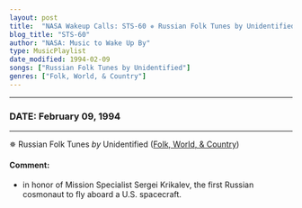 ```yaml
---
layout: post
title:  "NASA Wakeup Calls: STS-60 ✵ Russian Folk Tunes by Unidentified ⊹ February 09, 1994"
blog_title: "STS-60"
author: "NASA: Music to Wake Up By"
type: MusicPlaylist
date_modified: 1994-02-09
songs: ["Russian Folk Tunes by Unidentified"]
genres: ["Folk, World, & Country"]
---
```


----
### DATE: February 09, 1994
----
✵ Russian Folk Tunes *by* Unidentified ([Folk, World, & Country](https://www.discogs.com/genre/Folk%2C%20World%2C%20%26%20Country)) <a target="blank_" href="https://www.discogs.com/Various-Russian-Folk-Dance-Music-Popular-Folk-Songs-And-Tunes/release/3177384">
    <i class="fas fa-compact-disc"
       title="Discogs entry for this song"
       alt="Discogs entry for this song"
       style="font-size: 1.1em;"></i></a>
    

#### Comment:
* in honor of Mission Specialist Sergei Krikalev, the first Russian cosmonaut to fly aboard a U.S. spacecraft.



<br/>
<center>
	<a target="_blank"
	   href="https://twitter.com/intent/tweet?hashtags=Space,NASA,Playlist,NASAWakeupCalls,SpaceProgram&text=🚀 {{ page.author}}, '{{ page.songs.first }}' {{ page.title }}, {{ page.date | date: '%B %d, %Y' }}, {{ site.url }}{{ page.url }}&via=nasawakeupcalls"><i class="fab fa-twitter" title="Tweet this page" alt="Tweet this page" style="font-size: 1.3em;"></i></a>
	&nbsp; 	<i class="fas fa-user-astronaut" style="font-size: 1.5em;"></i> &nbsp;
    <a id="custom_amazon_link"
       type="amzn" search="#"
       category="popular music">
    <i class="fab fa-amazon" style="font-size: 1.3em;"></i></a>
</center>

<!-- Randomly resolve an individual entry from a song array -->
<script src="/assets/javascript/seedrandom.min.js"></script>
<script>
  var wake_me_up = ["Russian Folk Tunes by Unidentified"];
  var prng = new Math.seedrandom();
  function randomSong() {
    song = wake_me_up[Math.floor(Math.random() * wake_me_up.length)];
    var amazon_link = document.getElementById("custom_amazon_link");
    amazon_link.setAttribute("search", song);
  }
  window.onload = randomSong();
</script>
